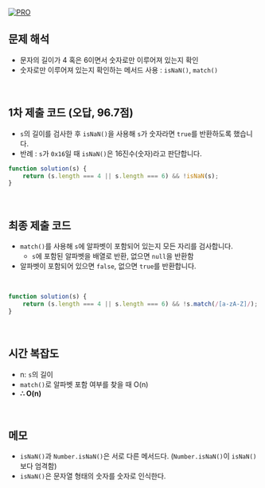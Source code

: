 [![PRO]][Link]

## 문제 해석

-   문자의 길이가 4 혹은 6이면서 숫자로만 이루어져 있는지 확인
-   숫자로만 이루어져 있는지 확인하는 메서드 사용 : `isNaN()`, `match()`

<br>

## 1차 제출 코드 (오답, 96.7점)

-   `s`의 길이를 검사한 후 `isNaN()`을 사용해 `s`가 숫자라면 `true`를 반환하도록 했습니다.
-   반례 : `s`가 `0x16`일 때 `isNaN()`은 16진수(숫자)라고 판단합니다.

```js
function solution(s) {
    return (s.length === 4 || s.length === 6) && !isNaN(s);
}
```

<br>

## 최종 제출 코드

-   `match()`를 사용해 `s`에 알파벳이 포함되어 있는지 모든 자리를 검사합니다.
    -   `s`에 포함된 알파벳을 배열로 반환, 없으면 `null`을 반환함
-   알파벳이 포함되어 있으면 `false`, 없으면 `true`를 반환합니다.

<br>

```js
function solution(s) {
    return (s.length === 4 || s.length === 6) && !s.match(/[a-zA-Z]/);
}
```

<br>

## 시간 복잡도

-   n: `s`의 길이
-   `match()`로 알파벳 포함 여부를 찾을 때 O(n)
-   **∴ O(n)**

<br>

## 메모

-   `isNaN()`과 `Number.isNaN()`은 서로 다른 메서드다. (`Number.isNaN()`이 `isNaN()`보다 엄격함)
-   `isNaN()`은 문자열 형태의 숫자를 숫자로 인식한다.

<!---------------------------------------------------------------------------->

[PRO]: https://github.com/GoSSaChin/algorithm-js/assets/107768516/67c43b52-bc3f-4571-a249-5519021afbb0
[Link]: https://school.programmers.co.kr/learn/courses/30/lessons/12918
